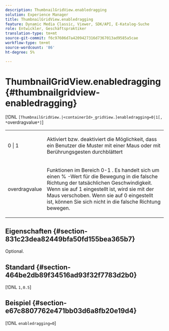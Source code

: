 ```yaml
---
description: ThumbnailGridView.enabledragging
solution: Experience Manager
title: ThumbnailGridView.enabledragging
feature: Dynamic Media Classic, Viewer, SDK/API, E-Katalog-Suche
role: Entwickler, Geschäftspraktiker
translation-type: tm+mt
source-git-commit: f6c97606d7a4209427316d7367013ad9585a5cae
workflow-type: tm+mt
source-wordcount: '86'
ht-degree: 5%

---
```



# ThumbnailGridView.enabledragging{#thumbnailgridview-enabledragging}

[!DNL `[ThumbnailGridView.|<containerId>_gridView.]enabledragging=0|1[, *`overdragvalue`*]`]

<table id="table_B1363BFD20204093AAB326A1AB503B93"> 
 <tbody> 
  <tr> 
   <td> <p> <span class="codeph"> 0 | 1 </span> </p> </td> 
   <td> <p> Aktiviert bzw. deaktiviert die Möglichkeit, dass ein Benutzer die Muster mit einer Maus oder mit Berührungsgesten durchblättert </p> </td> 
  </tr> 
  <tr> 
   <td> <p> <span class="codeph"> <span class="varname"> overdragvalue  </span> </span> </p> </td> 
   <td> <p> Funktionen im Bereich <span class="codeph"> 0-1 </span>. Es handelt sich um einen <span class="codeph"> % </span>-Wert für die Bewegung in die falsche Richtung der tatsächlichen Geschwindigkeit. Wenn sie auf <span class="codeph"> 1 </span> eingestellt ist, wird sie mit der Maus verschoben. Wenn sie auf <span class="codeph"> 0 </span> eingestellt ist, können Sie sich nicht in die falsche Richtung bewegen. </p> </td> 
  </tr> 
 </tbody> 
</table>

## Eigenschaften {#section-831c23dea82449bfa50fd155bea365b7}

Optional.

## Standard {#section-464be2db89f34516ad93f32f7783d2b0}

[!DNL `1,0.5`]

## Beispiel {#section-e67c8807762e471bb03d6a8fb20e19d4}

[!DNL `enabledragging=0`]
